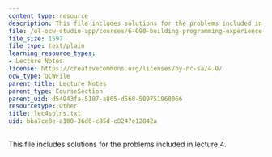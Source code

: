 ```yaml
---
content_type: resource
description: This file includes solutions for the problems included in lecture 4.
file: /ol-ocw-studio-app/courses/6-090-building-programming-experience-a-lead-in-to-6-001-january-iap-2005/bba7ce8ea10036d6c85dc0247e12842a_lec4solns.txt
file_size: 1597
file_type: text/plain
learning_resource_types:
- Lecture Notes
license: https://creativecommons.org/licenses/by-nc-sa/4.0/
ocw_type: OCWFile
parent_title: Lecture Notes
parent_type: CourseSection
parent_uid: d54943fa-5187-a805-d568-509751968066
resourcetype: Other
title: lec4solns.txt
uid: bba7ce8e-a100-36d6-c85d-c0247e12842a
---
```

This file includes solutions for the problems included in lecture 4.